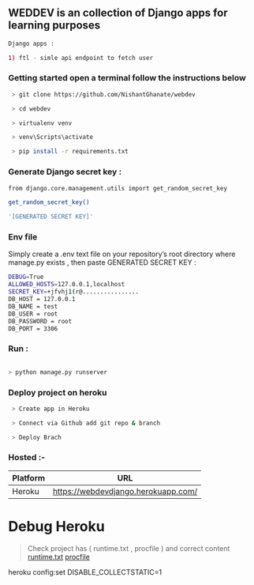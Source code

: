 ## WEDDEV is an collection of Django apps for learning purposes 

```sh
Django apps : 

1) ftl - simle api endpoint to fetch user

```

### Getting started open a terminal follow the instructions below

```sh
 > git clone https://github.com/NishantGhanate/webdev

 > cd webdev

 > virtualenv venv

 > venv\Scripts\activate

 > pip install -r requirements.txt

```

### Generate Django secret key :
```sh
from django.core.management.utils import get_random_secret_key

get_random_secret_key()

'[GENERATED SECRET KEY]'
```

### Env file
Simply create a .env text file on your repository’s root directory where manage.py exists , then paste GENERATED SECRET KEY :

```sh
DEBUG=True
ALLOWED_HOSTS=127.0.0.1,localhost
SECRET_KEY=+jfvhj1(r@................
DB_HOST = 127.0.0.1
DB_NAME = test
DB_USER = root
DB_PASSWORD = root
DB_PORT = 3306
```

### Run :

```sh

> python manage.py runserver 

```

### Deploy project on heroku

```sh
 > Create app in Heroku 

 > Connect via Github add git repo & branch

 > Deploy Brach 
```

### Hosted  :-

| Platform       | URL                  |
| ------------- | ------------------------------ |
|    Heroku     | https://webdevdjango.herokuapp.com/ |

# Debug Heroku
> Check project has ( runtime.txt , procfile ) and correct content
[runtime.txt](https://github.com/NishantGhanate/webdev/blob/main/runtime.txt)
[procfile](https://github.com/NishantGhanate/webdev/blob/main/Procfile)

heroku config:set DISABLE_COLLECTSTATIC=1



